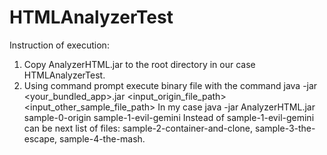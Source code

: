 # HTMLAnalyzerTest
Instruction of execution:
1. Copy AnalyzerHTML.jar to the root directory in our case HTMLAnalyzerTest.
2. Using command prompt execute binary file with the command 
java -jar <your_bundled_app>.jar <input_origin_file_path> <input_other_sample_file_path>
In my case java -jar AnalyzerHTML.jar sample-0-origin sample-1-evil-gemini
Instead of sample-1-evil-gemini can be next list of files:
sample-2-container-and-clone, sample-3-the-escape, sample-4-the-mash.